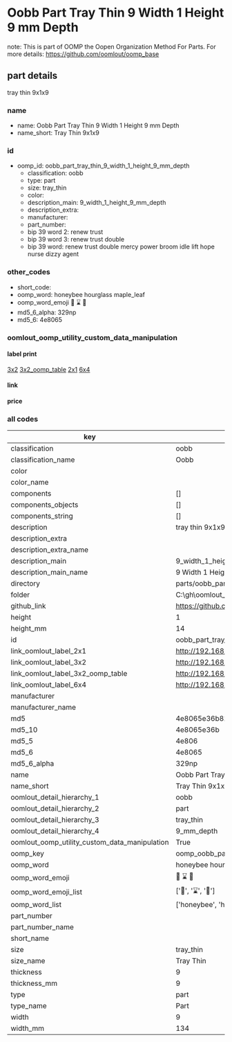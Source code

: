 # Oobb Part Tray Thin 9 Width 1 Height 9 mm Depth  

note: This is part of OOMP the Oopen Organization Method For Parts. For more details: https://github.com/oomlout/oomp_base

##  part details
  



tray thin 9x1x9



### name
* name: Oobb Part Tray Thin 9 Width 1 Height 9 mm Depth
* name_short: Tray Thin 9x1x9 
### id
* oomp_id: oobb_part_tray_thin_9_width_1_height_9_mm_depth
  * classification: oobb
  * type: part
  * size: tray_thin
  * color: 
  * description_main: 9_width_1_height_9_mm_depth
  * description_extra: 
  * manufacturer: 
  * part_number: 
  * bip 39 word 2: renew trust
  * bip 39 word 3: renew trust double
  * bip 39 word: renew trust double mercy power broom idle lift hope nurse dizzy agent

### other_codes
* short_code: 
* oomp_word: honeybee hourglass maple_leaf
* oomp_word_emoji :honeybee: :hourglass: :maple_leaf:
* md5_6_alpha: 329np
* md5_6: 4e8065






### oomlout_oomp_utility_custom_data_manipulation
#### label print
[3x2](http://192.168.1.245:1112/?label=oomp%20329np)
[3x2_oomp_table](http://192.168.1.108:1112/?label=oomp%20329np)
[2x1](http://192.168.1.242:1112/?label=oomp%20329np)
[6x4](http://192.168.1.55:1112/?label=oomp%20329np)    

#### link

                              

#### price







### all codes 
| key | value |  
| --- | --- |  
| classification | oobb |  
| classification_name | Oobb |  
| color |  |  
| color_name |  |  
| components | [] |  
| components_objects | [] |  
| components_string | [] |  
| description | tray thin 9x1x9 |  
| description_extra |  |  
| description_extra_name |  |  
| description_main | 9_width_1_height_9_mm_depth |  
| description_main_name | 9 Width 1 Height 9 mm Depth |  
| directory | parts/oobb_part_tray_thin_9_width_1_height_9_mm_depth |  
| folder | C:\gh\oomlout_oobb_version_4_generated_parts\things\oobb_part_tray_thin_9_width_1_height_9_mm_depth |  
| github_link | https://github.com/oomlout/oomlout_oomp_part_src/tree/main/parts/oobb_part_tray_thin_9_width_1_height_9_mm_depth |  
| height | 1 |  
| height_mm | 14 |  
| id | oobb_part_tray_thin_9_width_1_height_9_mm_depth |  
| link_oomlout_label_2x1 | http://192.168.1.242:1112/?label=oomp%20329np |  
| link_oomlout_label_3x2 | http://192.168.1.245:1112/?label=oomp%20329np |  
| link_oomlout_label_3x2_oomp_table | http://192.168.1.108:1112/?label=oomp%20329np |  
| link_oomlout_label_6x4 | http://192.168.1.55:1112/?label=oomp%20329np |  
| manufacturer |  |  
| manufacturer_name |  |  
| md5 | 4e8065e36b816e147354a8b4837a6db1 |  
| md5_10 | 4e8065e36b |  
| md5_5 | 4e806 |  
| md5_6 | 4e8065 |  
| md5_6_alpha | 329np |  
| name | Oobb Part Tray Thin 9 Width 1 Height 9 mm Depth |  
| name_short | Tray Thin 9x1x9  |  
| oomlout_detail_hierarchy_1 | oobb |  
| oomlout_detail_hierarchy_2 | part |  
| oomlout_detail_hierarchy_3 | tray_thin |  
| oomlout_detail_hierarchy_4 | 9_mm_depth |  
| oomlout_oomp_utility_custom_data_manipulation | True |  
| oomp_key | oomp_oobb_part_tray_thin_9_width_1_height_9_mm_depth |  
| oomp_word | honeybee hourglass maple_leaf |  
| oomp_word_emoji | :honeybee: :hourglass: :maple_leaf: |  
| oomp_word_emoji_list | [':honeybee:', ':hourglass:', ':maple_leaf:'] |  
| oomp_word_list | ['honeybee', 'hourglass', 'maple_leaf'] |  
| part_number |  |  
| part_number_name |  |  
| short_name |  |  
| size | tray_thin |  
| size_name | Tray Thin |  
| thickness | 9 |  
| thickness_mm | 9 |  
| type | part |  
| type_name | Part |  
| width | 9 |  
| width_mm | 134 |  
